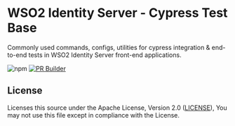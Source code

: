 # WSO2 Identity Server - Cypress Test Base

Commonly used commands, configs, utilities for cypress integration & end-to-end tests in WSO2 Identity Server front-end applications.

![npm](https://img.shields.io/npm/v/@wso2/identity-cypress-test-base)
[![PR Builder](https://github.com/wso2/identity-cypress-test-base/actions/workflows/pr-builder.yml/badge.svg)](https://github.com/wso2/identity-cypress-test-base/actions/workflows/pr-builder.yml)

## License

Licenses this source under the Apache License, Version 2.0 ([LICENSE](./LICENSE.md)), You may not use this file except in compliance with the License.
